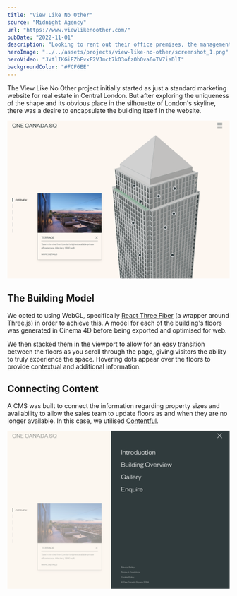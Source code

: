 ```yaml
---
title: "View Like No Other"
source: "Midnight Agency"
url: "https://www.viewlikenoother.com/"
pubDate: "2022-11-01"
description: "Looking to rent out their office premises, the management of One Canada Square asked Midnight Studio to create an interactive 3D model of the tower to explore the available space."
heroImage: "../../assets/projects/view-like-no-other/screenshot_1.png"
heroVideo: "JVtlIKGiEZhEvxF2VJmct7kO3ofzOhOva6oTV7iaDlI"
backgroundColor: "#FCF6EE"
---
```


The View Like No Other project initially started as just a standard marketing website for real estate in Central London. But after exploring the uniqueness of the shape and its obvious place in the silhouette of London's skyline, there was a desire to encapsulate the building itself in the website.

![The model of the building](../../assets/projects/view-like-no-other/screenshot_2.png)

## The Building Model

We opted to using WebGL, specifically [React Three Fiber](https://docs.pmnd.rs/react-three-fiber/getting-started/introduction) (a wrapper around Three.js) in order to achieve this. A model for each of the building's floors was generated in Cinema 4D before being exported and optimised for web.

We then stacked them in the viewport to allow for an easy transition between the floors as you scroll through the page, giving visitors the ability to truly experience the space. Hovering dots appear over the floors to provide contextual and additional information.

## Connecting Content

A CMS was built to connect the information regarding property sizes and availability to allow the sales team to update floors as and when they are no longer available. In this case, we utilised [Contentful](https://www.contentful.com/).

![Mobile Menu](../../assets/projects/view-like-no-other/screenshot_3.png)
